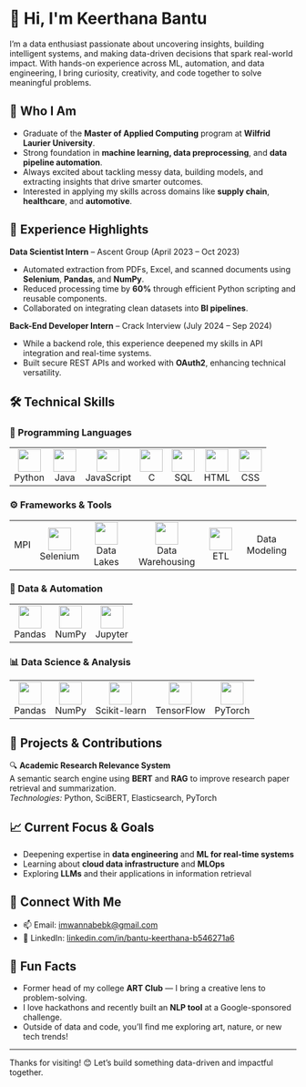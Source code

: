 # 👋 Hi, I'm Keerthana Bantu

I’m a data enthusiast passionate about uncovering insights, building intelligent systems, and making data-driven decisions that spark real-world impact. With hands-on experience across ML, automation, and data engineering, I bring curiosity, creativity, and code together to solve meaningful problems.

## 🧠 Who I Am

- Graduate of the **Master of Applied Computing** program at **Wilfrid Laurier University**.
- Strong foundation in **machine learning, data preprocessing**, and **data pipeline automation**.
- Always excited about tackling messy data, building models, and extracting insights that drive smarter outcomes.
- Interested in applying my skills across domains like **supply chain**, **healthcare**, and **automotive**.

## 💼 Experience Highlights

**Data Scientist Intern** – Ascent Group (April 2023 – Oct 2023)  
- Automated extraction from PDFs, Excel, and scanned documents using **Selenium**, **Pandas**, and **NumPy**.  
- Reduced processing time by **60%** through efficient Python scripting and reusable components.  
- Collaborated on integrating clean datasets into **BI pipelines**.

**Back-End Developer Intern** – Crack Interview (July 2024 – Sep 2024)  
- While a backend role, this experience deepened my skills in API integration and real-time systems.  
- Built secure REST APIs and worked with **OAuth2**, enhancing technical versatility.

## 🛠️ Technical Skills

### 🧠 Programming Languages
<table>
  <tr>
    <td align="center"><img src="https://cdn.jsdelivr.net/gh/devicons/devicon/icons/python/python-original.svg" width="40"/><br/>Python</td>
    <td align="center"><img src="https://cdn.jsdelivr.net/gh/devicons/devicon/icons/java/java-original.svg" width="40"/><br/>Java</td>
    <td align="center"><img src="https://cdn.jsdelivr.net/gh/devicons/devicon/icons/javascript/javascript-original.svg" width="40"/><br/>JavaScript</td>
    <td align="center"><img src="https://cdn.jsdelivr.net/gh/devicons/devicon/icons/c/c-original.svg" width="40"/><br/>C</td>
    <td align="center"><img src="https://cdn.jsdelivr.net/gh/devicons/devicon/icons/mysql/mysql-original.svg" width="40"/><br/>SQL</td>
    <td align="center"><img src="https://cdn.jsdelivr.net/gh/devicons/devicon/icons/html5/html5-original.svg" width="40"/><br/>HTML</td>
    <td align="center"><img src="https://cdn.jsdelivr.net/gh/devicons/devicon/icons/css3/css3-original.svg" width="40"/><br/>CSS</td>
  </tr>
</table>

### ⚙️ Frameworks & Tools
<table>
  <tr>
    <td align="center">MPI</td>
    <td align="center"><img src="https://cdn.jsdelivr.net/gh/devicons/devicon/icons/selenium/selenium-original.svg" width="40"/><br/>Selenium</td>
    <td align="center"><img src="https://www.vectorlogo.zone/logos/apache_hadoop/apache_hadoop-icon.svg" width="40"/><br/>Data Lakes</td>
    <td align="center"><img src="https://www.vectorlogo.zone/logos/postgresql/postgresql-icon.svg" width="40"/><br/>Data Warehousing</td>
    <td align="center"><img src="https://raw.githubusercontent.com/simple-icons/simple-icons/develop/icons/apacheairflow.svg" width="40"/><br/>ETL</td>
    <td align="center">Data Modeling</td>
  </tr>
</table>

### 🔄 Data & Automation
<table>
  <tr>
    <td align="center"><img src="https://upload.wikimedia.org/wikipedia/commons/e/ed/Pandas_logo.svg" width="40"/><br/>Pandas</td>
    <td align="center"><img src="https://upload.wikimedia.org/wikipedia/commons/3/31/NumPy_logo_2020.svg" width="40"/><br/>NumPy</td>
    <td align="center"><img src="https://cdn.jsdelivr.net/gh/devicons/devicon/icons/jupyter/jupyter-original.svg" width="40"/><br/>Jupyter</td>
  </tr>
</table>

### 📊 Data Science & Analysis
<table>
  <tr>
    <td align="center"><img src="https://upload.wikimedia.org/wikipedia/commons/e/ed/Pandas_logo.svg" width="40"/><br/>Pandas</td>
    <td align="center"><img src="https://upload.wikimedia.org/wikipedia/commons/3/31/NumPy_logo_2020.svg" width="40"/><br/>NumPy</td>
    <td align="center"><img src="https://upload.wikimedia.org/wikipedia/commons/0/05/Scikit_learn_logo_small.svg" width="40"/><br/>Scikit-learn</td>
    <td align="center"><img src="https://cdn.jsdelivr.net/gh/devicons/devicon/icons/tensorflow/tensorflow-original.svg" width="40"/><br/>TensorFlow</td>
    <td align="center"><img src="https://cdn.jsdelivr.net/gh/devicons/devicon/icons/pytorch/pytorch-original.svg" width="40"/><br/>PyTorch</td>

  </tr>
</table>

## 🚀 Projects & Contributions

🔍 **Academic Research Relevance System**  
A semantic search engine using **BERT** and **RAG** to improve research paper retrieval and summarization.  
*Technologies:* Python, SciBERT, Elasticsearch, PyTorch  


## 📈 Current Focus & Goals

- Deepening expertise in **data engineering** and **ML for real-time systems**
- Learning about **cloud data infrastructure** and **MLOps**
- Exploring **LLMs** and their applications in information retrieval

## 🤝 Connect With Me

- 📫 Email: [imwannabebk@gmail.com](mailto:imwannabebk@gmail.com)  
- 💼 LinkedIn: [linkedin.com/in/bantu-keerthana-b546271a6](https://www.linkedin.com/in/bantu-keerthana-b546271a6)

## 🎨 Fun Facts

- Former head of my college **ART Club** — I bring a creative lens to problem-solving.
- I love hackathons and recently built an **NLP tool** at a Google-sponsored challenge.
- Outside of data and code, you’ll find me exploring art, nature, or new tech trends!

---

Thanks for visiting! 😊 Let’s build something data-driven and impactful together.
